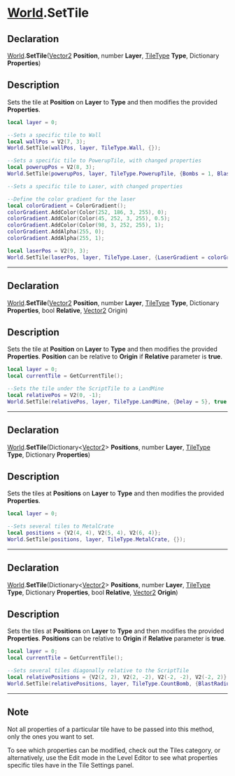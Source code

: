 # [World](../World.md).SetTile

## Declaration
[World](../World.md).<b>SetTile</b>([Vector2](../Types/Vector2.md) <b>Position</b>, number <b>Layer</b>, [TileType](../Types/TileType.md) <b>Type</b>, Dictionary <b>Properties</b>)

## Description
Sets the tile at <b>Position</b> on <b>Layer</b> to <b>Type</b> and then modifies the provided <b>Properties</b>.

```lua
local layer = 0;

--Sets a specific tile to Wall
local wallPos = V2(7, 3);
World.SetTile(wallPos, layer, TileType.Wall, {});

--Sets a specific tile to PowerupTile, with changed properties
local powerupPos = V2(8, 3);
World.SetTile(powerupPos, layer, TileType.PowerupTile, {Bombs = 1, BlastRadius = 5});

--Sets a specific tile to Laser, with changed properties

--Define the color gradient for the laser
local colorGradient = ColorGradient();
colorGradient.AddColor(Color(252, 186, 3, 255), 0);
colorGradient.AddColor(Color(45, 252, 3, 255), 0.5);
colorGradient.AddColor(Color(98, 3, 252, 255), 1);
colorGradient.AddAlpha(255, 0);
colorGradient.AddAlpha(255, 1);

local laserPos = V2(9, 3);
World.SetTile(laserPos, layer, TileType.Laser, {LaserGradient = colorGradient, Range = 3, Enabled = false});
```

---

## Declaration
[World](../World.md).<b>SetTile</b>([Vector2](../Types/Vector2.md) <b>Position</b>, number <b>Layer</b>, [TileType](../Types/TileType.md) <b>Type</b>, Dictionary <b>Properties</b>, bool <b>Relative</b>, [Vector2](../Types/Vector2.md) Origin)

## Description
Sets the tile at <b>Position</b> on <b>Layer</b> to <b>Type</b> and then modifies the provided <b>Properties</b>. <b>Position</b> can be relative to <b>Origin</b> if <b>Relative</b> parameter is <b>true</b>.

```lua
local layer = 0;
local currentTile = GetCurrentTile();

--Sets the tile under the ScriptTile to a LandMine
local relativePos = V2(0, -1);
World.SetTile(relativePos, layer, TileType.LandMine, {Delay = 5}, true, currentTile.Position);
```

---

## Declaration
[World](../World.md).<b>SetTile</b>(Dictionary\<[Vector2](../Types/Vector2.md)> <b>Positions</b>, number <b>Layer</b>, [TileType](../Types/TileType.md) <b>Type</b>, Dictionary <b>Properties</b>)

## Description
Sets the tiles at <b>Positions</b> on <b>Layer</b> to <b>Type</b> and then modifies the provided <b>Properties</b>.

```lua
local layer = 0;

--Sets several tiles to MetalCrate
local positions = {V2(4, 4), V2(5, 4), V2(6, 4)};
World.SetTile(positions, layer, TileType.MetalCrate, {});
```

---

## Declaration
[World](../World.md).<b>SetTile</b>(Dictionary\<[Vector2](../Types/Vector2.md)> <b>Positions</b>, number <b>Layer</b>, [TileType](../Types/TileType.md) <b>Type</b>, Dictionary <b>Properties</b>, bool <b>Relative</b>, [Vector2](../Types/Vector2.md) <b>Origin</b>)

## Description
Sets the tiles at <b>Positions</b> on <b>Layer</b> to <b>Type</b> and then modifies the provided <b>Properties</b>. <b>Positions</b> can be relative to <b>Origin</b> if <b>Relative</b> parameter is <b>true</b>.

```lua
local layer = 0;
local currentTile = GetCurrentTile();

--Sets several tiles diagonally relative to the ScriptTile
local relativePositions = {V2(2, 2), V2(2, -2), V2(-2, -2), V2(-2, 2)};
World.SetTile(relativePositions, layer, TileType.CountBomb, {BlastRadius = 10}, true, currentTile.Position);
```

---

## Note
Not all properties of a particular tile have to be passed into this method, only the ones you want to set.

To see which properties can be modified, check out the Tiles category, or alternatively, use the Edit mode in the Level Editor to see what properties specific tiles have in the Tile Settings panel.